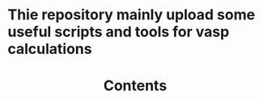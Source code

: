 # Thie repository mainly upload some useful scripts and tools for vasp calculations
# <center> Contents </center>

